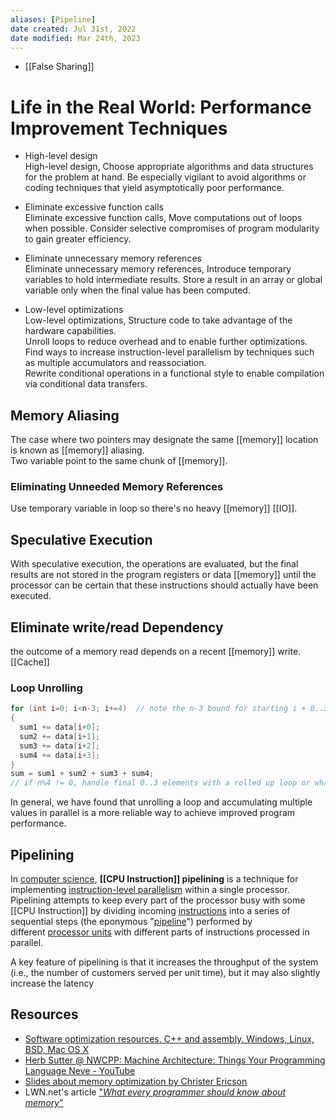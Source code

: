 ```yaml
---
aliases: [Pipeline]
date created: Jul 31st, 2022
date modified: Mar 24th, 2023
---
```

- [[False Sharing]]

# Life in the Real World: Performance Improvement Techniques
- High-level design  
High-level design, Choose appropriate algorithms and data structures for the problem at hand. Be especially vigilant to avoid algorithms or coding techniques that yield asymptotically poor performance.

- Eliminate excessive function calls  
Eliminate excessive function calls, Move computations out of loops when possible. Consider selective compromises of program modularity to gain greater efficiency.

- Eliminate unnecessary memory references  
Eliminate unnecessary memory references, Introduce temporary variables to hold intermediate results. Store a result in an array or global variable only when the final value has been computed.

- Low-level optimizations  
Low-level optimizations, Structure code to take advantage of the hardware capabilities.  
Unroll loops to reduce overhead and to enable further optimizations.  
Find ways to increase instruction-level parallelism by techniques such as multiple accumulators and reassociation.  
Rewrite conditional operations in a functional style to enable compilation via conditional data transfers.

## Memory Aliasing
The case where two pointers may designate the same [[memory]] location is known as [[memory]] aliasing.  
Two variable point to the same chunk of [[memory]].

### Eliminating Unneeded Memory References
Use temporary variable in loop so there's no heavy [[memory]] [[IO]].

## Speculative Execution
With speculative execution, the operations are evaluated, but the final results are not stored in the program registers or data [[memory]] until the processor can be certain that these instructions should actually have been executed.

## Eliminate write/read Dependency
the outcome of a memory read depends on a recent [[memory]] write.  
[[Cache]]

### Loop Unrolling
```c
for (int i=0; i<n-3; i+=4)  // note the n-3 bound for starting i + 0..3
{
  sum1 += data[i+0];
  sum2 += data[i+1];
  sum3 += data[i+2];
  sum4 += data[i+3];
}
sum = sum1 + sum2 + sum3 + sum4;
// if n%4 != 0, handle final 0..3 elements with a rolled up loop or whatever
```

In general, we have found that unrolling a loop and accumulating multiple values in parallel is a more reliable way to achieve improved program performance.

## Pipelining
In [computer science](https://en.wikipedia.org/wiki/Computer_science "Computer science"), **[[CPU Instruction]] pipelining** is a technique for implementing [instruction-level parallelism](https://en.wikipedia.org/wiki/Instruction-level_parallelism "Instruction-level parallelism") within a single processor. Pipelining attempts to keep every part of the processor busy with some [[CPU Instruction]] by dividing incoming [instructions](https://en.wikipedia.org/wiki/Machine_code "Machine code") into a series of sequential steps (the eponymous "[pipeline](https://en.wikipedia.org/wiki/Pipeline_(computing) "Pipeline (computing)")") performed by different [processor units](https://en.wikipedia.org/wiki/Central_processing_unit#Structure_and_implementation "Central processing unit") with different parts of instructions processed in parallel.

A key feature of pipelining is that it increases the throughput of the system (i.e., the number of customers served per unit time), but it may also slightly increase the latency

## Resources
- [Software optimization resources. C++ and assembly. Windows, Linux, BSD, Mac OS X](https://www.agner.org/optimize/)
- [Herb Sutter @ NWCPP: Machine Architecture: Things Your Programming Language Neve - YouTube](https://www.youtube.com/watch?v=L7zSU9HI-6I)
- [Slides about memory optimization by Christer Ericson](https://web.archive.org/web/20160422113037/http://www.research.scea.com/research/pdfs/GDC2003_Memory_Optimization_18Mar03.pdf) 
- LWN.net's article ["_What every programmer should know about memory_"](http://lwn.net/Articles/250967/)
